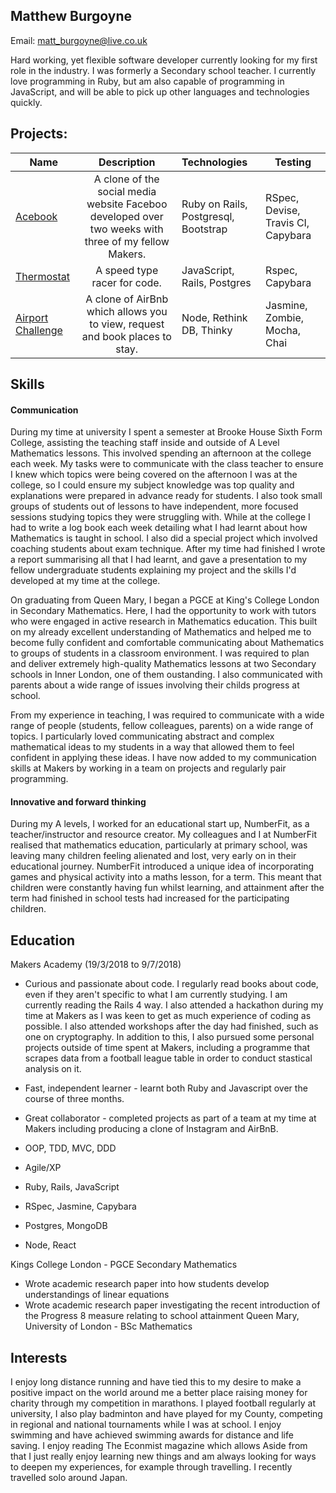 ## Matthew Burgoyne

Email: matt_burgoyne@live.co.uk

Hard working, yet flexible software developer currently looking for my first role in the industry. I was formerly a Secondary school teacher. I currently love programming in Ruby, but am also capable of programming in JavaScript, and will be able to pick up other languages and technologies quickly.
## Projects:

| Name                       | Description                                                                   | Technologies                     |  Testing                           |
| -------------------------- |:-----------------------------------------------------------------------------:|:-------------------|-------------------|
| [Acebook](https://github.com/mattb20/acebook)      | A clone of the social media website Faceboo developed over two weeks with three of my fellow Makers.                | Ruby on Rails,  Postgresql, Bootstrap              | RSpec, Devise, Travis CI, Capybara      |
| [Thermostat](https://github.com/mattb20/thermostat-1)       | A speed type racer for code.                                         | JavaScript, Rails, Postgres           | Rspec, Capybara                    |
| [Airport Challenge](https://github.com/mattb20/airport_challengeb)            | A clone of AirBnb which allows you to view, request and book places to stay.  | Node, Rethink DB, Thinky         | Jasmine, Zombie, Mocha, Chai       |   

## Skills

#### Communication

During my time at university I spent a semester at Brooke House Sixth Form College, assisting the teaching staff
inside and outside of A Level Mathematics lessons. This involved spending an afternoon at the college each
week. My tasks were to communicate with the class teacher to ensure I knew which topics were being covered
on the afternoon I was at the college, so I could ensure my subject knowledge was top quality and explanations
were prepared in advance ready for students. I also took small groups of students out of lessons to have 
independent, more focused sessions studying topics they were struggling with. While at the college I had to write a log book
each week detailing what I had learnt about how Mathematics is taught in school. I also did a special project
which involved coaching students about exam technique. After my time had finished I wrote a report
summarising all that I had learnt, and gave a presentation to my fellow undergraduate students explaining my project and the skills I'd developed at my time at the college.

On graduating from Queen Mary, I began a PGCE at King's College London in Secondary Mathematics.
Here, I had the opportunity to work with tutors who were engaged in active research in Mathematics education.
This built on my already excellent understanding of Mathematics and helped me to become fully confident and
comfortable communicating about Mathematics to groups of students in a classroom environment. I was
required to plan and deliver extremely high-quality Mathematics lessons at two Secondary schools in Inner
London, one of them oustanding. I also communicated with parents about a wide range of issues involving their childs progress at school.

From my experience in teaching, I was required to communicate with a wide range of people (students, fellow colleagues, parents) on a wide range of topics. I particularly loved communicating abstract and complex mathematical ideas to my students in a way that allowed them to feel confident in applying these ideas. I have now added to my communication skills at Makers by working in a team on projects and regularly pair programming.

#### Innovative and forward thinking

During my A levels, I worked for an educational start up, NumberFit, as a teacher/instructor and resource creator. My colleagues and I at NumberFit realised that mathematics education, particularly at primary school, was leaving many children feeling alienated and lost, very early on in their educational journey. NumberFit introduced a unique idea of incorporating games and physical activity into a maths lesson, for a term. This meant that children were constantly having fun whilst learning, and attainment after the term had finished in school tests had increased for the participating children. 

## Education
Makers Academy (19/3/2018 to 9/7/2018)

- Curious and passionate about code. I regularly read books about code, even if they aren't specific to what I am currently studying. I am currently reading the Rails 4 way. I also attended a hackathon during my time at Makers as I was keen to get as much experience of coding as possible. I also attended workshops after the day had finished, such as one on cryptography.
In addition to this, I also pursued some personal projects outside of time spent at Makers, including a programme that scrapes data from a football league table in order to conduct stastical analysis on it.
- Fast, independent learner - learnt both Ruby and Javascript over the course of three months.
- Great collaborator - completed projects as part of a team at my time at Makers including producing a clone of Instagram and AirBnB.

- OOP, TDD, MVC, DDD
- Agile/XP
- Ruby, Rails, JavaScript
- RSpec, Jasmine, Capybara
- Postgres, MongoDB
- Node, React


Kings College London - PGCE Secondary Mathematics
- Wrote academic research paper into how students develop understandings of linear equations
- Wrote academic research paper investigating the recent introduction of the Progress 8 measure relating to school attainment
Queen Mary, University of London - BSc Mathematics

## Interests

I enjoy long distance running and have tied this to my desire to make a positive impact on the world around me a better place raising money for charity through my competition in marathons. I played football regularly at university, I also play badminton and have played for my County, competing in regional and national tournaments while I was at school. I enjoy swimming and have achieved swimming awards for distance and life saving. I enjoy reading The Econmist magazine which allows
Aside from that I just really enjoy learning new things and am always looking for ways to deepen my experiences, for example through travelling. I recently travelled solo around Japan.

